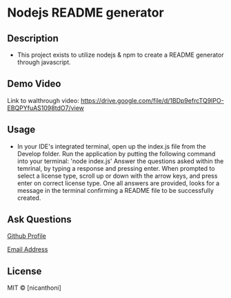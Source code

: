# Nodejs README generator

## Description
* This project exists to utilize nodejs & npm to create a README generator through javascript.

## Demo Video
Link to walthrough video: https://drive.google.com/file/d/1BDp9efrcTQ9IPO-EBQPYfuAS1098tdO7/view

## Usage
* In your IDE's integrated terminal, open up the index.js file from the Develop folder. Run the application by putting the following command into your terminal: 'node index.js'
Answer the questions asked within the temrinal, by typing a response and pressing enter. When prompted to select a license type, scroll up or down with the arrow keys, and press enter on correct license type. One all answers are provided, looks for a message in the terminal confirming a README file to be successfully created. 

## Ask Questions
[Github Profile](https://github.com/nicanthoni)

[Email Address](nicanthonidiaz@gmail.com)

## License
MIT © [nicanthoni]